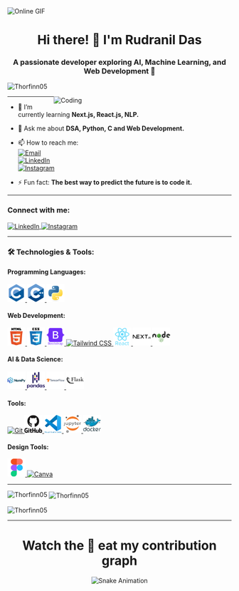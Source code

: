 <img src="https://tenor.com/en-GB/view/anime-gif-21056962" alt="Online GIF" width="300">

<h1 align="center">Hi there! 👋 I'm Rudranil Das</h1>
<h3 align="center">A passionate developer exploring AI, Machine Learning, and Web Development 🚀</h3>

<p align="left">
  <img src="https://komarev.com/ghpvc/?username=Thorfinn05&label=Profile%20views&color=0e75b6&style=flat" alt="Thorfinn05" />
</p>

<img align="right" alt="Coding" width="400" src="https://i.giphy.com/media/1GEATImIxEXVR79Dhk/giphy.webp">

---

- 🌱 I’m currently learning **Next.js, React.js, NLP.**  
- 💬 Ask me about **DSA, Python, C and Web Development.**  
- 📫 How to reach me:  
  <a href="mailto:rudranild04@gmail.com" target="blank">
    <img src="https://img.shields.io/badge/Gmail-D14836?style=for-the-badge&logo=gmail&logoColor=white" alt="Email">
  </a>  
  <a href="https://www.linkedin.com/in/rudranil-das-47175031a/" target="blank">
    <img src="https://img.shields.io/badge/-LinkedIn-%230077B5?style=for-the-badge&logo=linkedin&logoColor=white" alt="LinkedIn">
  </a>  
  <a href="https://www.instagram.com/thorfinn.d.rudra_05/" target="blank">
    <img src="https://img.shields.io/badge/-Instagram-E4405F?style=for-the-badge&logo=instagram&logoColor=white" alt="Instagram">
  </a>  

- ⚡ Fun fact: **The best way to predict the future is to code it.**

---

<h3 align="left">Connect with me:</h3>
<p align="left">
  <a href="https://www.linkedin.com/in/rudranil-das-47175031a/" target="blank">
    <img align="center" src="https://raw.githubusercontent.com/rahuldkjain/github-profile-readme-generator/master/src/images/icons/Social/linked-in-alt.svg" alt="LinkedIn" height="30" width="40">
  </a>
  <a href="https://www.instagram.com/thorfinn.d.rudra_05/" target="blank">
    <img align="center" src="https://raw.githubusercontent.com/rahuldkjain/github-profile-readme-generator/master/src/images/icons/Social/instagram.svg" alt="Instagram" height="30" width="40">
  </a>
</p>

---

<h3 align="left">🛠️ Technologies & Tools:</h3>
<h4>Programming Languages:</h4>
<p>
  <a href="https://www.cprogramming.com/" target="_blank">
    <img src="https://raw.githubusercontent.com/devicons/devicon/master/icons/c/c-original.svg" alt="C" width="40" height="40">
  </a>
  <a href="https://isocpp.org/" target="_blank">
    <img src="https://raw.githubusercontent.com/devicons/devicon/master/icons/cplusplus/cplusplus-original.svg" alt="C++" width="40" height="40">
  </a>
  <a href="https://www.python.org" target="_blank">
    <img src="https://raw.githubusercontent.com/devicons/devicon/master/icons/python/python-original.svg" alt="Python" width="40" height="40">
  </a>
</p>

<h4>Web Development:</h4>
<p>
  <a href="https://developer.mozilla.org/en-US/docs/Web/HTML" target="_blank">
    <img src="https://raw.githubusercontent.com/devicons/devicon/master/icons/html5/html5-original-wordmark.svg" alt="HTML5" width="40" height="40">
  </a>
  <a href="https://developer.mozilla.org/en-US/docs/Web/CSS" target="_blank">
    <img src="https://raw.githubusercontent.com/devicons/devicon/master/icons/css3/css3-original-wordmark.svg" alt="CSS3" width="40" height="40">
  </a>
  <a href="https://getbootstrap.com" target="_blank">
    <img src="https://raw.githubusercontent.com/devicons/devicon/master/icons/bootstrap/bootstrap-plain-wordmark.svg" alt="Bootstrap" width="40" height="40">
  </a>
  <a href="https://tailwindcss.com/" target="_blank">
    <img src="https://user-images.githubusercontent.com/25181517/202896760-337261ed-ee92-4979-84c4-d4b829c7355d.png" alt="Tailwind CSS" width="40" height="40">
  </a>
  <a href="https://reactjs.org/" target="_blank">
    <img src="https://raw.githubusercontent.com/devicons/devicon/master/icons/react/react-original-wordmark.svg" alt="React" width="40" height="40">
  </a>
  <a href="https://nextjs.org/" target="_blank">
    <img src="https://raw.githubusercontent.com/devicons/devicon/master/icons/nextjs/nextjs-original-wordmark.svg" alt="Next.js" width="40" height="40">
  </a>
  <a href="https://nodejs.org/" target="_blank">
    <img src="https://raw.githubusercontent.com/devicons/devicon/master/icons/nodejs/nodejs-original-wordmark.svg" alt="Node.js" width="40" height="40">
  </a>
</p>

<h4>AI & Data Science:</h4>
<p>
  <a href="https://numpy.org/" target="_blank">
    <img src="https://raw.githubusercontent.com/devicons/devicon/master/icons/numpy/numpy-original-wordmark.svg" alt="NumPy" width="40" height="40">
  </a>
  <a href="https://pandas.pydata.org/" target="_blank">
    <img src="https://raw.githubusercontent.com/devicons/devicon/master/icons/pandas/pandas-original-wordmark.svg" alt="Pandas" width="40" height="40">
  </a>
  <a href="https://www.tensorflow.org/" target="_blank">
    <img src="https://raw.githubusercontent.com/devicons/devicon/master/icons/tensorflow/tensorflow-original-wordmark.svg" alt="TensorFlow" width="40" height="40">
  </a>
  <a href="https://flask.palletsprojects.com/" target="_blank">
    <img src="https://raw.githubusercontent.com/devicons/devicon/master/icons/flask/flask-original-wordmark.svg" alt="Flask" width="40" height="40">
  </a>
</p>

<h4>Tools:</h4>
<p>
  <a href="https://git-scm.com/" target="_blank">
    <img src="https://www.vectorlogo.zone/logos/git-scm/git-scm-icon.svg" alt="Git" width="40" height="40">
  </a>
  <a href="https://github.com/" target="_blank">
    <img src="https://raw.githubusercontent.com/devicons/devicon/master/icons/github/github-original-wordmark.svg" alt="GitHub" width="40" height="40">
  </a>
  <a href="https://code.visualstudio.com/" target="_blank">
    <img src="https://raw.githubusercontent.com/devicons/devicon/master/icons/vscode/vscode-original-wordmark.svg" alt="VS Code" width="40" height="40">
  </a>
  <a href="https://jupyter.org/" target="_blank">
    <img src="https://raw.githubusercontent.com/devicons/devicon/master/icons/jupyter/jupyter-original-wordmark.svg" alt="Jupyter Notebook" width="40" height="40">
  </a>
  <a href="https://www.docker.com/" target="_blank">
    <img src="https://raw.githubusercontent.com/devicons/devicon/master/icons/docker/docker-original-wordmark.svg" alt="Docker" width="40" height="40">
  </a>
</p>

<h4>Design Tools:</h4>
<p>
  <a href="https://www.figma.com/" target="_blank">
    <img src="https://raw.githubusercontent.com/devicons/devicon/master/icons/figma/figma-original.svg" alt="Figma" width="40" height="40">
  </a>
  <a href="https://www.canva.com/" target="_blank">
    <img src="https://github-production-user-asset-6210df.s3.amazonaws.com/136815194/253220886-02494c7c-de6a-43a6-9293-6369696842ed.png" alt="Canva" width="40" height="40">
  </a>
</p>

---

<p><img align="left" src="https://github-readme-stats.vercel.app/api/top-langs?username=Thorfinn05&show_icons=true&locale=en&layout=compact" alt="Thorfinn05" /></p>

<p>&nbsp;<img align="center" src="https://github-readme-stats.vercel.app/api?username=Thorfinn05&show_icons=true&locale=en" alt="Thorfinn05" /></p>

<p><img align="center" src="https://github-readme-streak-stats.herokuapp.com/?user=Thorfinn05&" alt="Thorfinn05" /></p>

---

<h1 align="center">Watch the 🐍 eat my contribution graph</h1>
<p align="center">
  <img src="https://github.com/Thorfinn05/Thorfinn05/blob/output/github-contribution-grid-snake.png" alt="Snake Animation">
</p>

